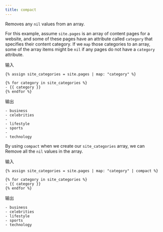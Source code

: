 ```yaml
---
title: compact
---
```


Removes any `nil` values from an array.

For this example, assume `site.pages` is an array of content pages for a website, and some of these pages have an attribute called `category` that specifies their content category. If we `map` those categories to an array, some of the array items might be `nil` if any pages do not have a `category` attribute.

输入
```liquid
{% assign site_categories = site.pages | map: "category" %}

{% for category in site_categories %}
- {{ category }}
{% endfor %}
```

输出
```text
- business
- celebrities
-
- lifestyle
- sports
-
- technology
```

By using `compact` when we create our `site_categories` array, we can Remove all the `nil` values in the array.

输入
```liquid
{% assign site_categories = site.pages | map: "category" | compact %}

{% for category in site_categories %}
- {{ category }}
{% endfor %}
```

输出
```text
- business
- celebrities
- lifestyle
- sports
- technology
```
